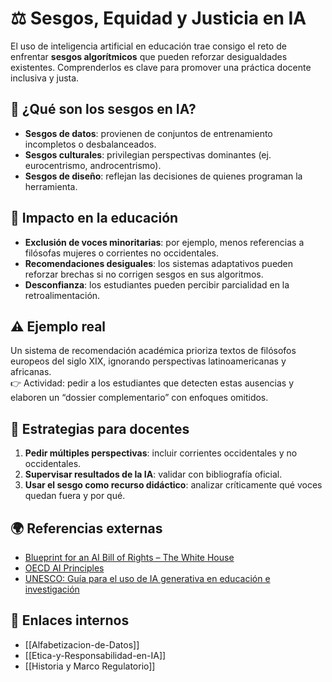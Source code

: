 # ⚖️ Sesgos, Equidad y Justicia en IA  

El uso de inteligencia artificial en educación trae consigo el reto de enfrentar **sesgos algorítmicos** que pueden reforzar desigualdades existentes. Comprenderlos es clave para promover una práctica docente inclusiva y justa.  

## 🔹 ¿Qué son los sesgos en IA?  

- **Sesgos de datos**: provienen de conjuntos de entrenamiento incompletos o desbalanceados.  
- **Sesgos culturales**: privilegian perspectivas dominantes (ej. eurocentrismo, androcentrismo).  
- **Sesgos de diseño**: reflejan las decisiones de quienes programan la herramienta.  

## 🎯 Impacto en la educación  

- **Exclusión de voces minoritarias**: por ejemplo, menos referencias a filósofas mujeres o corrientes no occidentales.  
- **Recomendaciones desiguales**: los sistemas adaptativos pueden reforzar brechas si no corrigen sesgos en sus algoritmos.  
- **Desconfianza**: los estudiantes pueden percibir parcialidad en la retroalimentación.  

## ⚠️ Ejemplo real  

Un sistema de recomendación académica prioriza textos de filósofos europeos del siglo XIX, ignorando perspectivas latinoamericanas y africanas.  
👉 Actividad: pedir a los estudiantes que detecten estas ausencias y elaboren un “dossier complementario” con enfoques omitidos.  

## 📌 Estrategias para docentes  

1. **Pedir múltiples perspectivas**: incluir corrientes occidentales y no occidentales.  
2. **Supervisar resultados de la IA**: validar con bibliografía oficial.  
3. **Usar el sesgo como recurso didáctico**: analizar críticamente qué voces quedan fuera y por qué.  

## 🌍 Referencias externas  

- [Blueprint for an AI Bill of Rights – The White House](https://bidenwhitehouse.archives.gov/ostp/ai-bill-of-rights/)  
- [OECD AI Principles](https://aiethicslab.rutgers.edu/glossary/oecd-ai-principles/)  
- [UNESCO: Guía para el uso de IA generativa en educación e investigación](https://www.unesco.org/es/articles/guia-para-el-uso-de-ia-generativa-en-educacion-e-investigacion)  

## 🔗 Enlaces internos  

- [[Alfabetizacion-de-Datos]]  
- [[Etica-y-Responsabilidad-en-IA]]  
- [[Historia y Marco Regulatorio]]  
